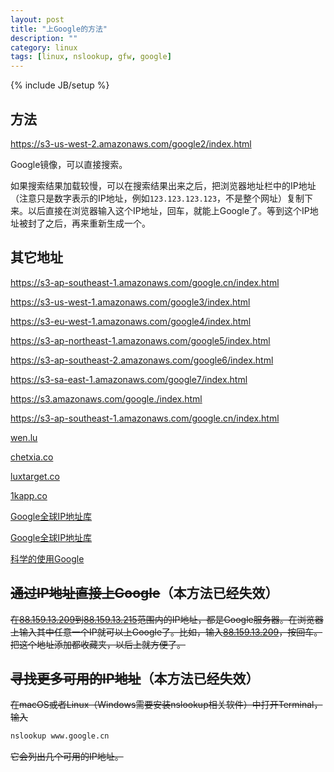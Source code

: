 ```yaml
---
layout: post
title: "上Google的方法"
description: ""
category: linux
tags: [linux, nslookup, gfw, google]
---
```

{% include JB/setup %}

## 方法

<a href="https://s3-us-west-2.amazonaws.com/google2/index.html" target="_blank">https://s3-us-west-2.amazonaws.com/google2/index.html</a>

Google镜像，可以直接搜索。

如果搜索结果加载较慢，可以在搜索结果出来之后，把浏览器地址栏中的IP地址（注意只是数字表示的IP地址，例如`123.123.123.123`，不是整个网址）复制下来。以后直接在浏览器输入这个IP地址，回车，就能上Google了。等到这个IP地址被封了之后，再来重新生成一个。

## 其它地址

<a href="https://s3-ap-southeast-1.amazonaws.com/google.cn/index.html" target="_blank">https://s3-ap-southeast-1.amazonaws.com/google.cn/index.html</a>

<a href="https://s3-us-west-1.amazonaws.com/google3/index.html" target="_blank">https://s3-us-west-1.amazonaws.com/google3/index.html</a>

<a href="https://s3-eu-west-1.amazonaws.com/google4/index.html" target="_blank">https://s3-eu-west-1.amazonaws.com/google4/index.html</a>

<a href="https://s3-ap-northeast-1.amazonaws.com/google5/index.html" target="_blank">https://s3-ap-northeast-1.amazonaws.com/google5/index.html</a>

<a href="https://s3-ap-southeast-2.amazonaws.com/google6/index.html" target="_blank">https://s3-ap-southeast-2.amazonaws.com/google6/index.html</a>

<a href="https://s3-sa-east-1.amazonaws.com/google7/index.html" target="_blank">https://s3-sa-east-1.amazonaws.com/google7/index.html</a>

<a href="https://s3.amazonaws.com/google./index.html" target="_blank">https://s3.amazonaws.com/google./index.html</a>

<a href="https://s3-ap-southeast-1.amazonaws.com/google.cn/index.html" target="_blank">https://s3-ap-southeast-1.amazonaws.com/google.cn/index.html</a>

<a href="http://wen.lu/" target="_blank">wen.lu</a>

<a href="http://chetxia.co/" target="_blank">chetxia.co</a>

<a href="http://luxtarget.co/" target="_blank">luxtarget.co</a>

<a href="http://1kapp.co/" target="_blank">1kapp.co</a>

[Google全球IP地址库](http://my.oschina.net/haodut/blog/278535)

[Google全球IP地址库](http://www.zmrbk.com/tool/google.html)

[科学的使用Google](http://zhangziyou.sinaapp.com/919.html)

## ~~通过IP地址直接上Google~~（本方法已经失效）

~~在<a href="http://88.159.13.209/" target="_blank"/>88.159.13.209</a>到<a href="http://88.159.13.215/" target="_blank"/>88.159.13.215</a>范围内的IP地址，都是Google服务器。在浏览器上输入其中任意一个IP就可以上Google了。比如，输入<a href="http://88.159.13.209/" target="_blank"/>88.159.13.209</a>，按回车。把这个地址添加都收藏夹，以后上就方便了。~~

## ~~寻找更多可用的IP地址~~（本方法已经失效）

~~在macOS或者Linux（Windows需要安装nslookup相关软件）中打开Terminal，输入~~

```sh
nslookup www.google.cn
```

~~它会列出几个可用的IP地址。~~
